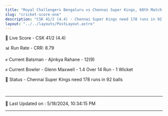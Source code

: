```yaml
---
title: "Royal Challengers Bengaluru vs Chennai Super Kings, 68th Match - Live Cricket Score"
slug: "cricket-score-one"
description: "CSK 41/2 (4.4) - Chennai Super Kings need 178 runs in 92 balls."
layout: "../../layouts/PostLayout.astro"
---
```


🔴 Live Score - CSK 41/2 (4.4)  

📊 Run Rate - CRR: 8.79  

✊ Current Batsman - Ajinkya Rahane - 12(9)  

✊ Current Bowler - Glenn Maxwell - 1.4 Over 14 Run - 1 Wicket  

📑 Status - Chennai Super Kings need 178 runs in 92 balls

<br />

***

📝 Last Updated on : 5/18/2024, 10:34:15 PM

***

